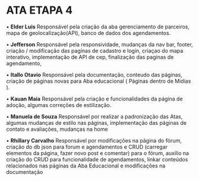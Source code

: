 # ATA ETAPA 4
• **Elder Luis**
Responsável pela criação da aba gerenciamento de parceiros, mapa de geolocalização(API), banco de dados dos agendamentos.

• **Jefferson**
Responsável pela responsividade, mudanças da nav bar, footer, criação / modificação das paginas de cadastro e login, criaçao do mapa interativo, implementação de API de cep, finalização das paginas de agendamento,

• **Itallo Otavio** Responsável pela documentação, conteudo das páginas, criação de páginas novas para Aba educacional ( Páginas dentro de Midias ).


• **Kauan Maia**
Responsável pela criação e funcionalidades da página de adoção, algumas correções de estilização.

• **Manuela de Souza**
Responsável por realizar a padronização das Atas, algumas mudanças de estilo nas páginas, implementação das páginas de contato e avaliações, mudanças na home


• **Rhillary Carvalho**
Responsável por modificações na página do fórum, criação do db json para forum e agendamentos e CRUD (carregar elementos da página, fazer novo post e comentar) para o fórum, auxilio na criação do CRUD para funcionalidade de agendamentos, linkar conteúdos relacionados nas páginas da Aba Educacional e modificações na documentação


